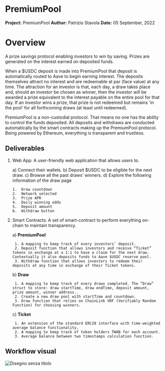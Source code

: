 # PremiumPool

**Project:** PremiumPool
**Author:** Patrizio Stavola
**Date:** 05 September, 2022


# Overview

A prize savings protocol enabling investors to win by saving. Prizes are generated on the interest earned on deposited funds.

When a $USDC deposit is made into PremiumPool that deposit is automatically routed to Aave to begin earning interest. The deposits themselves attract no interest and are redeemable at par (face value) at any time. The attraction for an investor is that, each day, a draw takes place and, should an investor be chosen as winner, then the investor will be awarded a prize equivalent to the interest payable on the entire pool for that day. If an investor wins a prize, that prize is not redeemed but remains 'in the pool' for all forthcoming draws (at least until redeemed).

PremiumPool is a non-custodial protocol. That means no one has the ability to control the funds deposited. All deposits and withdraws are conducted automatically by the smart contracts making up the PremiumPool protocol. Being powered by Ethereum, everything is transparent and trustless.

## Deliverables

1.  Web App: A user-friendly web application that allows users to.

	a) Connect their wallets.
	b) Deposit $USDC to be eligible for the next draw.
	c) Browse all the past draws’ winners.
	d) Explore the following information of the draw page
	
		1.  Draw countdown
		2.  Network selected
		3.  Prize APR
		4.  Daily winning odds
		5.  Deposit amount
		6.  Withdraw button

2. Smart Contracts: A set of smart-contract to perform everything on-chain to maintain transparency.

	a) **PremiumPool**

		1. A mapping to keep track of every investors’ deposit.
		2. Deposit function that allows investors and receive “Ticket” tokens in exchange at a 1:1 to have a claim for the next draw. Contextually it also deposits funds to Aave $USDC reserve pool.
		3. Withdraw function that allows investors to redeem their deposits at any time in exchange of their Ticket tokens.

	b) **Draw**

		1. A mapping to keep track of every draws completed. The “Draw” struct to store: draw startTime, draw endTime, deposit amount, prize amount, winner address..
		2. Create a new draw pool with startTime and countdown.
		3. Draw function that relies on ChainLink VRF (Verifiably Random Function) for choosing winners.

	c) **Ticket**

		1. An extension of the standard ERC20 interface with time-weighted average balance functionality.
		2. A mapping to keep track of token holders TWAB for each account.
		3. Average balance between two timestamps calculation function.



## Workflow visual


![Disegno senza titolo](https://user-images.githubusercontent.com/8236762/188495685-a49a142a-3ba2-4f0f-9bd4-ff7e07bb495d.jpg)



